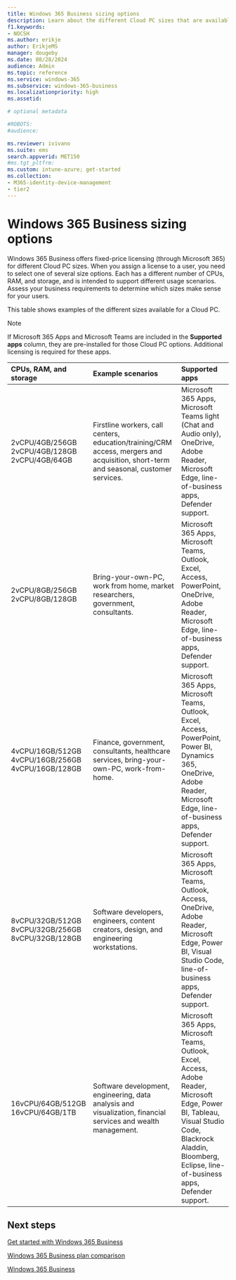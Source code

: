 ```yaml
---
title: Windows 365 Business sizing options
description: Learn about the different Cloud PC sizes that are available with Windows 365 Business.
f1.keywords:
- NOCSH
ms.author: erikje
author: ErikjeMS
manager: dougeby
ms.date: 08/28/2024
audience: Admin
ms.topic: reference
ms.service: windows-365
ms.subservice: windows-365-business
ms.localizationpriority: high
ms.assetid: 

# optional metadata

#ROBOTS:
#audience:

ms.reviewer: ivivano
ms.suite: ems
search.appverid: MET150
#ms.tgt_pltfrm:
ms.custom: intune-azure; get-started
ms.collection:
- M365-identity-device-management
- tier2
---
```


# Windows 365 Business sizing options

Windows 365 Business offers fixed-price licensing (through Microsoft 365) for different Cloud PC sizes. When you assign a license to a user, you need to select one of several size options. Each has a different number of CPUs, RAM, and storage, and is intended to support different usage scenarios. Assess your business requirements to determine which sizes make sense for your users.

This table shows examples of the different sizes available for a Cloud PC.

> [!NOTE]
> If Microsoft 365 Apps and Microsoft Teams are included in the **Supported apps** column, they are pre-installed for those Cloud PC options.  Additional licensing is required for these apps.

|CPUs, RAM, and storage|Example scenarios|Supported apps|
|:-------------------------------------------------------------------------------|:----------------------------------|:----------------------------------|
|2vCPU/4GB/256GB<br/> 2vCPU/4GB/128GB<br/> 2vCPU/4GB/64GB | Firstline workers, call centers, education/training/CRM access, mergers and acquisition, short-term and seasonal, customer services. |Microsoft 365 Apps, Microsoft Teams light (Chat and Audio only), OneDrive, Adobe Reader, Microsoft Edge, line-of-business apps, Defender support.  |
|2vCPU/8GB/256GB<br/>2vCPU/8GB/128GB |Bring-your-own-PC, work from home, market researchers, government, consultants. |Microsoft 365 Apps, Microsoft Teams, Outlook, Excel, Access, PowerPoint, OneDrive, Adobe Reader, Microsoft Edge, line-of-business apps, Defender support.  |
|4vCPU/16GB/512GB<br/>4vCPU/16GB/256GB<br/> 4vCPU/16GB/128GB|Finance, government, consultants, healthcare services, bring-your-own-PC, work-from-home. |Microsoft 365 Apps, Microsoft Teams, Outlook, Excel, Access, PowerPoint, Power BI, Dynamics 365, OneDrive, Adobe Reader, Microsoft Edge, line-of-business apps, Defender support. |
|8vCPU/32GB/512GB<br/>8vCPU/32GB/256GB<br/>8vCPU/32GB/128GB |Software developers, engineers, content creators, design, and engineering workstations. |Microsoft 365 Apps, Microsoft Teams, Outlook, Access, OneDrive, Adobe Reader, Microsoft Edge, Power BI, Visual Studio Code, line-of-business apps, Defender support.  |
| 16vCPU/64GB/512GB<br>16vCPU/64GB/1TB | Software development, engineering, data analysis and visualization, financial services and wealth management. | Microsoft 365 Apps, Microsoft Teams, Outlook, Excel, Access, Adobe Reader, Microsoft Edge, Power BI, Tableau, Visual Studio Code, Blackrock Aladdin, Bloomberg, Eclipse, line-of-business apps, Defender support. |

## Next steps

[Get started with Windows 365 Business](get-started-windows-365-business.md)

[Windows 365 Business plan comparison](https://www.microsoft.com/windows-365/business/compare-plans-pricing)

[Windows 365 Business](https://www.microsoft.com/windows-365/business)

